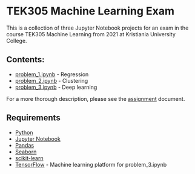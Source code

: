 # TEK305 Machine Learning Exam

This is a collection of three Jupyter Notebook projects for an exam in the course TEK305 Machine Learning from 2021 at Kristiania University College.

## Contents:

- [problem_1.ipynb] - Regression
- [problem_2.ipynb] - Clustering
- [problem_3.ipynb] - Deep learning

For a more thorough description, please see the [assignment] document.

## Requirements

- [Python]
- [Jupyter Notebook]
- [Pandas]
- [Seaborn]
- [scikit-learn]
- [TensorFlow] - Machine learning platform for problem_3.ipynb

[problem_1.ipynb]: <problem_1.ipynb>
[problem_2.ipynb]: <problem_2.ipynb>
[problem_3.ipynb]: <problem_3.ipynb>
[assignment]: <Exam_TEK305_MachineLearning_2021.pdf>
[Python]: <https://www.python.org/downloads>
[Jupyter Notebook]: <https://jupyter.org/install>
[Pandas]: <https://pandas.pydata.org/getting_started.html>
[Seaborn]: <https://seaborn.pydata.org/installing.html>
[scikit-learn]: <https://scikit-learn.org/stable/install.html>
[TensorFlow]: <https://www.tensorflow.org/install>
